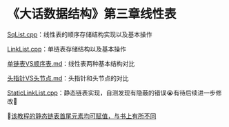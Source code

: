 # 《大话数据结构》第三章线性表

[SqList.cpp](https://github.com/Vae1997/Review-Coding/blob/master/Review/%E6%95%B0%E6%8D%AE%E7%BB%93%E6%9E%84%E5%92%8C%E7%AE%97%E6%B3%95/%E7%BA%BF%E6%80%A7%E8%A1%A8/SqList.cpp)：线性表的顺序存储结构实现以及基本操作

[LinkList.cpp](https://github.com/Vae1997/Review-Coding/blob/master/Review/%E6%95%B0%E6%8D%AE%E7%BB%93%E6%9E%84%E5%92%8C%E7%AE%97%E6%B3%95/%E7%BA%BF%E6%80%A7%E8%A1%A8/LinkList.cpp)：单链表存储结构以及基本操作

[单链表VS顺序表.md](https://github.com/Vae1997/Review-Coding/blob/master/Review/%E6%95%B0%E6%8D%AE%E7%BB%93%E6%9E%84%E5%92%8C%E7%AE%97%E6%B3%95/%E7%BA%BF%E6%80%A7%E8%A1%A8/%E5%8D%95%E9%93%BE%E8%A1%A8VS%E9%A1%BA%E5%BA%8F%E8%A1%A8.md)：线性表两种基本结构对比

[头指针VS头节点.md](https://github.com/Vae1997/Review-Coding/blob/master/Review/%E6%95%B0%E6%8D%AE%E7%BB%93%E6%9E%84%E5%92%8C%E7%AE%97%E6%B3%95/%E7%BA%BF%E6%80%A7%E8%A1%A8/%E5%A4%B4%E6%8C%87%E9%92%88VS%E5%A4%B4%E8%8A%82%E7%82%B9.md)：头指针和头节点的对比

[StaticLinkList.cpp](https://github.com/Vae1997/Review-Coding/blob/master/Review/%E6%95%B0%E6%8D%AE%E7%BB%93%E6%9E%84%E5%92%8C%E7%AE%97%E6%B3%95/%E7%BA%BF%E6%80%A7%E8%A1%A8/StaticLinkList.cpp)：静态链表实现，自测发现有隐蔽的错误:sob:有待后续进一步修改:muscle:

:speech_balloon:[该教程的静态链表首尾元素均可赋值，与书上有所不同](http://data.biancheng.net/view/163.html)
